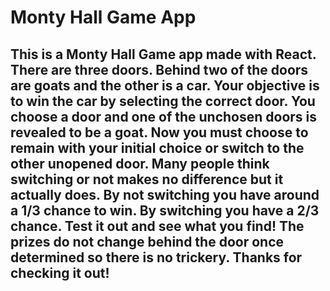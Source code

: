 # Monty Hall Game App

## This is a Monty Hall Game app made with React. There are three doors. Behind two of the doors are goats and the other is a car. Your objective is to win the car by selecting the correct door. You choose a door and one of the unchosen doors is revealed to be a goat. Now you must choose to remain with your initial choice or switch to the other unopened door. Many people think switching or not makes no difference but it actually does. By not switching you have around a 1/3 chance to win. By switching you have a 2/3 chance. Test it out and see what you find! The prizes do not change behind the door once determined so there is no trickery. Thanks for checking it out!
